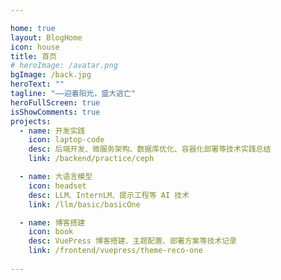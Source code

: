 ```yaml
---

home: true
layout: BlogHome
icon: house
title: 首页
# heroImage: /avatar.png
bgImage: /back.jpg
heroText: ""
tagline: "——迎着阳光，盛大逃亡"
heroFullScreen: true
isShowComments: true 
projects:
  - name: 开发实践
    icon: laptop-code
    desc: 后端开发、微服务架构、数据库优化、容器化部署等技术实践总结
    link: /backend/practice/ceph

  - name: 大语言模型
    icon: headset
    desc: LLM、InternLM、提示工程等 AI 技术
    link: /llm/basic/basicOne

  - name: 博客搭建
    icon: book
    desc: VuePress 博客搭建、主题配置、部署方案等技术记录
    link: /frontend/vuepress/theme-reco-one
    
---
```

<BulletinPopover/>